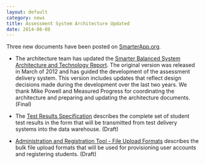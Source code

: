 ```yaml
---
layout: default
category: news
title: Assessment System Architecture Updated
date: 2014-08-08
---
```

Three new documents have been posted on [SmarterApp.org](http://www.smarterapp.org).

* The architecture team has updated the [Smarter Balanced System Architecture and Technology Report](http://www.smarterapp.org/arch/2014/08/07/arch-AssessmentSystemArchitecture.html). The original version was released in March of 2012 and has guided the development of the assessment delivery system. This version includes updates that reflect design decisions made during the development over the last two years. We thank Mike Powell and Measured Progress for coordinating the architecture and preparing and updating the architecture documents. (Final)

* The [Test Results Specification](http://www.smarterapp.org/spec/2014/08/08/specs-TestResultsData.html) describes the complete set of student test results in the form that will be transmitted from test delivery systems into the data warehouse. (Draft)

* [Administration and Registration Tool - File Upload Formats](http://www.smarterapp.org/spec/2014/08/08/specs-ART-Upload.html) describes the bulk file upload formats that will be used for provisioning user accounts and registering students. (Draft)